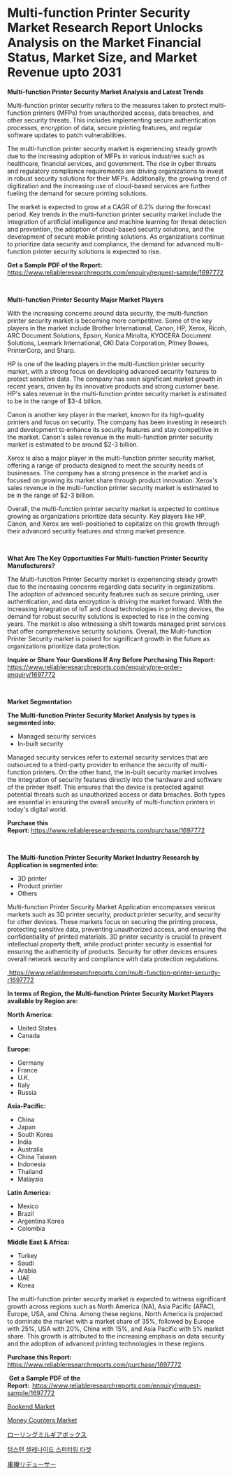 <p><h1>Multi-function Printer Security Market Research Report Unlocks Analysis on the Market Financial Status, Market Size, and Market Revenue upto 2031</h1></p><p><strong>Multi-function Printer Security Market Analysis and Latest Trends</strong></p>
<p><p>Multi-function printer security refers to the measures taken to protect multi-function printers (MFPs) from unauthorized access, data breaches, and other security threats. This includes implementing secure authentication processes, encryption of data, secure printing features, and regular software updates to patch vulnerabilities.</p><p>The multi-function printer security market is experiencing steady growth due to the increasing adoption of MFPs in various industries such as healthcare, financial services, and government. The rise in cyber threats and regulatory compliance requirements are driving organizations to invest in robust security solutions for their MFPs. Additionally, the growing trend of digitization and the increasing use of cloud-based services are further fueling the demand for secure printing solutions.</p><p>The market is expected to grow at a CAGR of 6.2% during the forecast period. Key trends in the multi-function printer security market include the integration of artificial intelligence and machine learning for threat detection and prevention, the adoption of cloud-based security solutions, and the development of secure mobile printing solutions. As organizations continue to prioritize data security and compliance, the demand for advanced multi-function printer security solutions is expected to rise.</p></p>
<p><strong>Get a Sample PDF of the Report:&nbsp;</strong> <a href="https://www.reliableresearchreports.com/enquiry/request-sample/1697772">https://www.reliableresearchreports.com/enquiry/request-sample/1697772</a></p>
<p>&nbsp;</p>
<p><strong>Multi-function Printer Security Major Market Players</strong></p>
<p><p>With the increasing concerns around data security, the multi-function printer security market is becoming more competitive. Some of the key players in the market include Brother International, Canon, HP, Xerox, Ricoh, ARC Document Solutions, Epson, Konica Minolta, KYOCERA Document Solutions, Lexmark International, OKI Data Corporation, Pitney Bowes, PrinterCorp, and Sharp.</p><p>HP is one of the leading players in the multi-function printer security market, with a strong focus on developing advanced security features to protect sensitive data. The company has seen significant market growth in recent years, driven by its innovative products and strong customer base. HP's sales revenue in the multi-function printer security market is estimated to be in the range of $3-4 billion.</p><p>Canon is another key player in the market, known for its high-quality printers and focus on security. The company has been investing in research and development to enhance its security features and stay competitive in the market. Canon's sales revenue in the multi-function printer security market is estimated to be around $2-3 billion.</p><p>Xerox is also a major player in the multi-function printer security market, offering a range of products designed to meet the security needs of businesses. The company has a strong presence in the market and is focused on growing its market share through product innovation. Xerox's sales revenue in the multi-function printer security market is estimated to be in the range of $2-3 billion.</p><p>Overall, the multi-function printer security market is expected to continue growing as organizations prioritize data security. Key players like HP, Canon, and Xerox are well-positioned to capitalize on this growth through their advanced security features and strong market presence.</p></p>
<p>&nbsp;</p>
<p><strong>What Are The Key Opportunities For Multi-function Printer Security Manufacturers?</strong></p>
<p><p>The Multi-function Printer Security market is experiencing steady growth due to the increasing concerns regarding data security in organizations. The adoption of advanced security features such as secure printing, user authentication, and data encryption is driving the market forward. With the increasing integration of IoT and cloud technologies in printing devices, the demand for robust security solutions is expected to rise in the coming years. The market is also witnessing a shift towards managed print services that offer comprehensive security solutions. Overall, the Multi-function Printer Security market is poised for significant growth in the future as organizations prioritize data protection.</p></p>
<p><strong>Inquire or Share Your Questions If Any Before Purchasing This Report:</strong> <a href="https://www.reliableresearchreports.com/enquiry/pre-order-enquiry/1697772">https://www.reliableresearchreports.com/enquiry/pre-order-enquiry/1697772</a></p>
<p>&nbsp;</p>
<p><strong>Market Segmentation</strong></p>
<p><strong>The Multi-function Printer Security Market Analysis by types is segmented into:</strong></p>
<p><ul><li>Managed security services</li><li>In-built security</li></ul></p>
<p><p>Managed security services refer to external security services that are outsourced to a third-party provider to enhance the security of multi-function printers. On the other hand, the in-built security market involves the integration of security features directly into the hardware and software of the printer itself. This ensures that the device is protected against potential threats such as unauthorized access or data breaches. Both types are essential in ensuring the overall security of multi-function printers in today's digital world.</p></p>
<p><strong>Purchase this Report:&nbsp;</strong><a href="https://www.reliableresearchreports.com/purchase/1697772">https://www.reliableresearchreports.com/purchase/1697772</a></p>
<p>&nbsp;</p>
<p><strong>The Multi-function Printer Security Market Industry Research by Application is segmented into:</strong></p>
<p><ul><li>3D printer</li><li>Product printier</li><li>Others</li></ul></p>
<p><p>Multi-function Printer Security Market Application encompasses various markets such as 3D printer security, product printer security, and security for other devices. These markets focus on securing the printing process, protecting sensitive data, preventing unauthorized access, and ensuring the confidentiality of printed materials. 3D printer security is crucial to prevent intellectual property theft, while product printer security is essential for ensuring the authenticity of products. Security for other devices ensures overall network security and compliance with data protection regulations.</p></p>
<p><a href="https://www.reliableresearchreports.com/multi-function-printer-security-r1697772">&nbsp;https://www.reliableresearchreports.com/multi-function-printer-security-r1697772</a></p>
<p><strong>In terms of Region, the Multi-function Printer Security Market Players available by Region are:</strong></p>
<p>
    <p> <strong> North America: </strong>
        <ul>
            <li>United States</li>
            <li>Canada</li>
        </ul>
        </p> 
    <p> <strong> Europe: </strong>
        <ul>
            <li>Germany</li>
            <li>France</li>
            <li>U.K.</li>
            <li>Italy</li>
            <li>Russia</li>
        </ul>
        </p> 
    <p> <strong> Asia-Pacific: </strong>
        <ul>
            <li>China</li>
            <li>Japan</li>
            <li>South Korea</li>
            <li>India</li>
            <li>Australia</li>
            <li>China Taiwan</li>
            <li>Indonesia</li>
            <li>Thailand</li>
            <li>Malaysia</li>
        </ul>
        </p> 
    <p> <strong> Latin America: </strong>
        <ul>
            <li>Mexico</li>
            <li>Brazil</li>
            <li>Argentina Korea</li>
            <li>Colombia</li>
        </ul>
        </p> 
    <p> <strong> Middle East & Africa: </strong>
        <ul>
            <li>Turkey</li>
            <li>Saudi</li>
            <li>Arabia</li>
            <li>UAE</li>
            <li>Korea</li>
        </ul>
    </p>
    </p>
<p><p>The multi-function printer security market is expected to witness significant growth across regions such as North America (NA), Asia Pacific (APAC), Europe, USA, and China. Among these regions, North America is projected to dominate the market with a market share of 35%, followed by Europe with 25%, USA with 20%, China with 15%, and Asia Pacific with 5% market share. This growth is attributed to the increasing emphasis on data security and the adoption of advanced printing technologies in these regions.</p></p>
<p><strong>Purchase this Report: </strong><a href="https://www.reliableresearchreports.com/purchase/1697772">https://www.reliableresearchreports.com/purchase/1697772</a></p>
<p>&nbsp;<strong>Get a Sample PDF of the Report:&nbsp;&nbsp;</strong><a href="https://www.reliableresearchreports.com/enquiry/request-sample/1697772">https://www.reliableresearchreports.com/enquiry/request-sample/1697772</a></p>
<p><strong></strong></p>
<p><p><a href="https://github.com/SheilaBruen2023/Market-Research-Report-List-1/blob/main/bookend-market.md">Bookend Market</a></p><p><a href="https://github.com/marthawweekle/Market-Research-Report-List-1/blob/main/money-counters-market.md">Money Counters Market</a></p><p><a href="https://github.com/RandallRunte2023/Market-Research-Report-List-1/blob/main/8973795100355.md">ローリングミルギアボックス</a></p><p><a href="https://github.com/kimvicki3212024/Market-Research-Report-List-1/blob/main/397382393908.md">텅스텐 셀레나이드 스퍼터링 타겟</a></p><p><a href="https://github.com/TerrellConn/Market-Research-Report-List-1/blob/main/4641947100354.md">重機リデューサー</a></p></p>